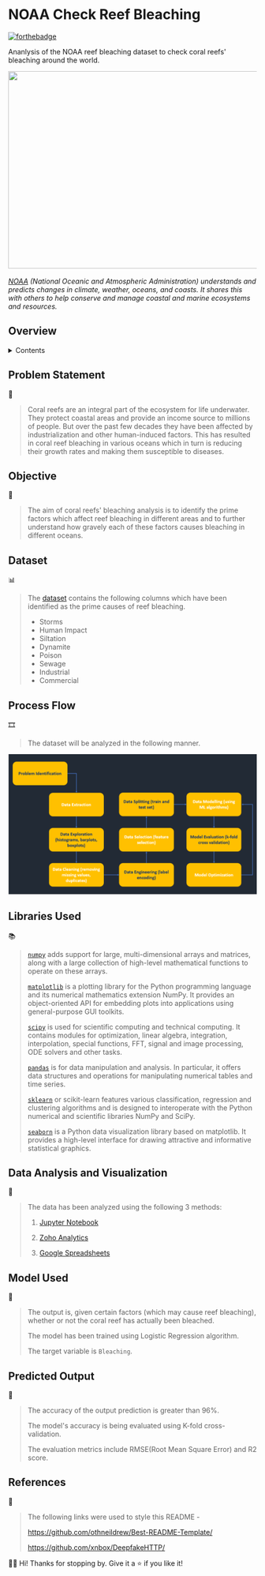 <!-- INTRODUCTION -->

# NOAA Check Reef Bleaching

[![forthebadge](http://forthebadge.com/images/badges/made-with-python.svg)](http://forthebadge.com)

Ananlysis of the NOAA reef bleaching dataset to check coral reefs' bleaching around the world.

<p align="center">
<img src="https://www.worldatlas.com/r/w1200/upload/22/87/70/coral-reef-singapore-aquarium-volodymyr-goinyk.jpg" height="400" width="700">
</p>

*[NOAA](https://www.noaa.gov/) (National Oceanic and Atmospheric Administration) understands and predicts changes in climate, weather, oceans, and coasts. It shares this with others to help conserve and manage coastal and marine ecosystems and resources.*

<!-- ABOUT THE PROJECT -->

## Overview

<details>
  <summary>Contents</summary>
  <ul>
    <li>
      <a href="#problem-statement">Problem Statement</a>
    </li>
    <li>
      <a href="#objective">Objective</a>
    </li>
    <li>
      <a href="#dataset">Dataset</a>
    </li>
    <li>
      <a href="#process-flow">Process Flow</a>
    </li>
    <li>
      <a href="#libraries-used">Libraries Used</a>
    </li>
    <li>
      <a href="#data-analysis-and-visualization">Data Analysis and Visualization</a>
    </li>
    <li>
      <a href="#model-used">Model Used</a>
    </li>
    <li>
      <a href="#predicted-output">Predicted Output</a>
    </li>
    <li>
      <a href="#references">References</a>
    </li>
  </ul>
</details>

<!-- DETAILED EXPLANATION -->

## Problem Statement
🤔
> Coral reefs are an integral part of the ecosystem for life underwater. They protect coastal areas and provide an income source to millions of people.
> But over the past few decades they have been affected by industrialization and other human-induced factors.
> This has resulted in coral reef bleaching in various oceans which in turn is reducing their growth rates and making them susceptible to diseases.

## Objective
🎯
> The aim of coral reefs' bleaching analysis is to identify the prime factors which affect reef bleaching in different areas and to further understand how gravely each of these factors causes bleaching in different oceans.

## Dataset
📊
> The [dataset](https://www.kaggle.com/oasisdata/noaa-reef-check-coral-bleaching-data) contains the following columns which have been identified as the prime causes of reef bleaching.
> 
> * Storms
> * Human Impact
> * Siltation
> * Dynamite
> * Poison
> * Sewage
> * Industrial
> * Commercial


## Process Flow
🎞️
> The dataset will be analyzed in the following manner.
> 
> <p align="center">
  <img src="process-flow.PNG">
  </p>
  
## Libraries Used
📚
> [`numpy`](https://numpy.org/doc/stable/)  adds support for large, multi-dimensional arrays and matrices, along with a large collection of high-level mathematical functions to operate on these arrays.
> 
> [`matplotlib`](https://matplotlib.org/stable/) is a plotting library for the Python programming language and its numerical mathematics extension NumPy. It provides an object-oriented API for embedding plots into applications using general-purpose GUI toolkits.
> 
> [`scipy`](https://scipy.github.io/devdocs/index.html) is used for scientific computing and technical computing. It contains modules for optimization, linear algebra, integration, interpolation, special functions, FFT, signal and image processing, ODE solvers and other tasks.
> 
> [`pandas`](https://pandas.pydata.org/pandas-docs/stable/reference/api/pandas.DataFrame.html) is for data manipulation and analysis. In particular, it offers data structures and operations for manipulating numerical tables and time series.
> 
> [`sklearn`](https://scikit-learn.org/stable/) or scikit-learn features various classification, regression and clustering algorithms and is designed to interoperate with the Python numerical and scientific libraries NumPy and SciPy.
> 
> [`seaborn`](https://seaborn.pydata.org/) is a Python data visualization library based on matplotlib. It provides a high-level interface for drawing attractive and informative statistical graphics.

## Data Analysis and Visualization
👀
> The data has been analyzed using the following 3 methods:
> 
> 1. [Jupyter Notebook](https://github.com/Aadya178/NOAA-Check-Reef-Bleaching/blob/main/NOAA%20Reef%20Bleaching.ipynb)
> 
> 2. [Zoho Analytics](https://github.com/Aadya178/NOAA-Check-Reef-Bleaching/blob/main/Zoho%20Analytics.md)
> 
> 3. [Google Spreadsheets](https://github.com/Aadya178/NOAA-Check-Reef-Bleaching/blob/main/Google%20Spreadsheets.md)

## Model Used
🤖
> The output is, given certain factors (which may cause reef bleaching), whether or not the coral reef has actually been bleached.
> 
> The model has been trained using Logistic Regression algorithm.
> 
> The target variable is `Bleaching`.

## Predicted Output
💯 
> 
> The accuracy of the output prediction is greater than 96%.
> 
> The model's accuracy is being evaluated using K-fold cross-validation.
> 
> The evaluation metrics include RMSE(Root Mean Square Error) and R2 score.

## References
🔖
> The following links were used to style this README -
> 
> https://github.com/othneildrew/Best-README-Template/
> 
> https://github.com/xnbox/DeepfakeHTTP/

👋🏻 Hi! Thanks for stopping by.
Give it a ⭐ if you like it!
